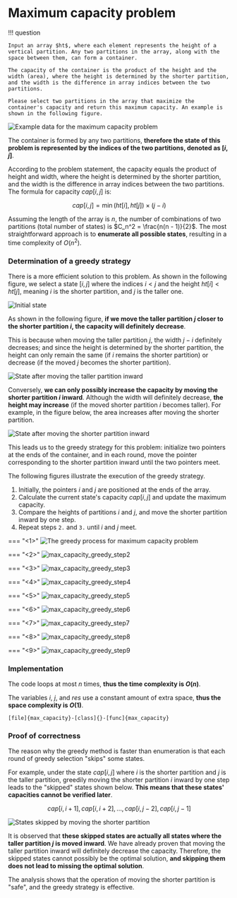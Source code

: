 # Maximum capacity problem

!!! question

    Input an array $ht$, where each element represents the height of a vertical partition. Any two partitions in the array, along with the space between them, can form a container.
    
    The capacity of the container is the product of the height and the width (area), where the height is determined by the shorter partition, and the width is the difference in array indices between the two partitions.
    
    Please select two partitions in the array that maximize the container's capacity and return this maximum capacity. An example is shown in the following figure.

![Example data for the maximum capacity problem](max_capacity_problem.assets/max_capacity_example.png)

The container is formed by any two partitions, **therefore the state of this problem is represented by the indices of the two partitions, denoted as $[i, j]$**.

According to the problem statement, the capacity equals the product of height and width, where the height is determined by the shorter partition, and the width is the difference in array indices between the two partitions. The formula for capacity $cap[i, j]$ is:

$$
cap[i, j] = \min(ht[i], ht[j]) \times (j - i)
$$

Assuming the length of the array is $n$, the number of combinations of two partitions (total number of states) is $C_n^2 = \frac{n(n - 1)}{2}$. The most straightforward approach is to **enumerate all possible states**, resulting in a time complexity of $O(n^2)$.

### Determination of a greedy strategy

There is a more efficient solution to this problem. As shown in the following figure, we select a state $[i, j]$ where the indices $i < j$ and the height $ht[i] < ht[j]$, meaning $i$ is the shorter partition, and $j$ is the taller one.

![Initial state](max_capacity_problem.assets/max_capacity_initial_state.png)

As shown in the following figure, **if we move the taller partition $j$ closer to the shorter partition $i$, the capacity will definitely decrease**.

This is because when moving the taller partition $j$, the width $j-i$ definitely decreases; and since the height is determined by the shorter partition, the height can only remain the same (if $i$ remains the shorter partition) or decrease (if the moved $j$ becomes the shorter partition).

![State after moving the taller partition inward](max_capacity_problem.assets/max_capacity_moving_long_board.png)

Conversely, **we can only possibly increase the capacity by moving the shorter partition $i$ inward**. Although the width will definitely decrease, **the height may increase** (if the moved shorter partition $i$ becomes taller). For example, in the figure below, the area increases after moving the shorter partition.

![State after moving the shorter partition inward](max_capacity_problem.assets/max_capacity_moving_short_board.png)

This leads us to the greedy strategy for this problem: initialize two pointers at the ends of the container, and in each round, move the pointer corresponding to the shorter partition inward until the two pointers meet.

The following figures illustrate the execution of the greedy strategy.

1. Initially, the pointers $i$ and $j$ are positioned at the ends of the array.
2. Calculate the current state's capacity $cap[i, j]$ and update the maximum capacity.
3. Compare the heights of partitions $i$ and $j$, and move the shorter partition inward by one step.
4. Repeat steps `2.` and `3.` until $i$ and $j$ meet.

=== "<1>"
    ![The greedy process for maximum capacity problem](max_capacity_problem.assets/max_capacity_greedy_step1.png)

=== "<2>"
    ![max_capacity_greedy_step2](max_capacity_problem.assets/max_capacity_greedy_step2.png)

=== "<3>"
    ![max_capacity_greedy_step3](max_capacity_problem.assets/max_capacity_greedy_step3.png)

=== "<4>"
    ![max_capacity_greedy_step4](max_capacity_problem.assets/max_capacity_greedy_step4.png)

=== "<5>"
    ![max_capacity_greedy_step5](max_capacity_problem.assets/max_capacity_greedy_step5.png)

=== "<6>"
    ![max_capacity_greedy_step6](max_capacity_problem.assets/max_capacity_greedy_step6.png)

=== "<7>"
    ![max_capacity_greedy_step7](max_capacity_problem.assets/max_capacity_greedy_step7.png)

=== "<8>"
    ![max_capacity_greedy_step8](max_capacity_problem.assets/max_capacity_greedy_step8.png)

=== "<9>"
    ![max_capacity_greedy_step9](max_capacity_problem.assets/max_capacity_greedy_step9.png)

### Implementation

The code loops at most $n$ times, **thus the time complexity is $O(n)$**.

The variables $i$, $j$, and $res$ use a constant amount of extra space, **thus the space complexity is $O(1)$**.

```src
[file]{max_capacity}-[class]{}-[func]{max_capacity}
```

### Proof of correctness

The reason why the greedy method is faster than enumeration is that each round of greedy selection "skips" some states.

For example, under the state $cap[i, j]$ where $i$ is the shorter partition and $j$ is the taller partition, greedily moving the shorter partition $i$ inward by one step leads to the "skipped" states shown below. **This means that these states' capacities cannot be verified later**.

$$
cap[i, i+1], cap[i, i+2], \dots, cap[i, j-2], cap[i, j-1]
$$

![States skipped by moving the shorter partition](max_capacity_problem.assets/max_capacity_skipped_states.png)

It is observed that **these skipped states are actually all states where the taller partition $j$ is moved inward**. We have already proven that moving the taller partition inward will definitely decrease the capacity. Therefore, the skipped states cannot possibly be the optimal solution, **and skipping them does not lead to missing the optimal solution**.

The analysis shows that the operation of moving the shorter partition is "safe", and the greedy strategy is effective.
